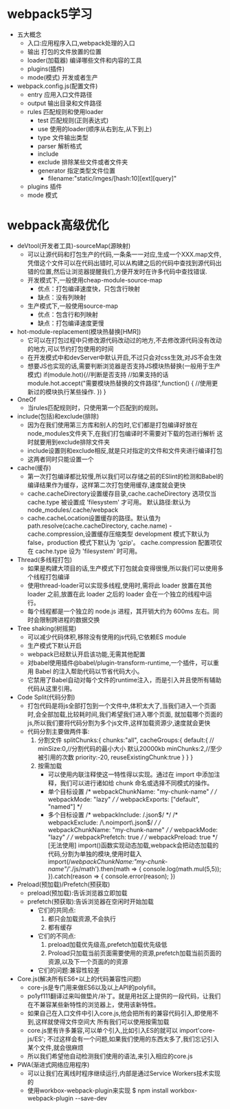 # webpack5学习
* 五大概念
    - 入口:应用程序入口,webpack处理的入口
    - 输出 打包的文件放置的位置
    - loader(加载器) 编译哪些文件和内容的工具
    - plugins(插件) 
    - mode(模式) 开发或者生产
* webpack.config.js(配置文件)
    - entry 应用入口文件路径
    - output 输出目录和文件路径
    - rules 匹配规则和使用loader
        * test 匹配规则(正则表达式)
        * use 使用的loader(顺序从右到左,从下到上)
        * type 文件输出类型
        * parser 解析格式
        * include 
        * exclude 排除某些文件或者文件夹
        * generator 指定类型文件位置
            - filename:"static/imges/[hash:10][ext][query]"
    - plugins 插件
    - mode 模式
# webpack高级优化
* deVtool(开发者工具)-sourceMap(源映射)
    - 可以让源代码和打包生产的代码,一条条一一对应,生成一个XXX.map文件,凭借这个文件可以在代码出错时,可以从构建之后的代码中查找到源代码出错的位置,然后让浏览器提醒我们,方便开发时在许多代码中查找错误.
    - 开发模式下,一般使用cheap-module-source-map
       - 优点：打包编译速度快，只包含行映射
       - 缺点：没有列映射
    - 生产模式下,一般使用source-map
       - 优点：包含行和列映射
       - 缺点：打包编译速度更慢  
* hot-module-replacement(模块热替换[HMR])
    - 它可以在打包过程中只修改源代码改动过的地方,不去修改源代码没有改动的地方,可以节约打包使用的时间
    - 在开发模式中和devServer中默认开启,不过只会对css生效,对JS不会生效
    - 想要JS也实现的话,需要判断浏览器是否支持JS模块热替换(一般用于生产模式)
        if(module.hot){//判断是否支持
            //如果支持的话
            module.hot.accept("需要模块热替换的文件路径",function() {
                //使用更新过的模块执行某些操作.
            })
        }
* OneOf
    - 当rules匹配规则时，只使用第一个匹配到的规则。
* include(包括)和exclude(排除)
    - 因为在我们使用第三方库和别人的包时,它们都是打包编译好放在node_modules文件夹下,在我们打包编译时不需要对下载的包进行解析
    这时就要用到exclude排除文件夹
    - include设置则和exclude相反,就是只对指定的文件和文件夹进行编译打包
    - 这两者同时只能设置一个
* cache(缓存)
    * 第一次打包编译都比较慢,所以我们可以存储之前的ESlint的检测和Babel的编译结果作为缓存，这样第二次打包使用缓存,速度就会更快
    - cache.cacheDirectory设置缓存目录,cache.cacheDirectory 选项仅当 cache.type 被设置成 'filesystem' 才可用。
    默认路径:默认为 node_modules/.cache/webpack
    - cache.cacheLocation设置缓存的路径。默认值为 path.resolve(cache.cacheDirectory, cache.name)
    -cache.compression,设置缓存压缩类型 development 模式下默认为 false，production 模式下默认为 'gzip'。
    cache.compression 配置项仅在 cache.type 设为 'filesystem' 时可用。
* Thread(多线程打包)
    - 如果是构建大项目的话,生产模式下打包就会变得很慢,所以我们可以使用多个线程打包编译
    - 使用thread-loader可以实现多线程,使用时,需将此 loader 放置在其他 loader 之前,放置在此 loader 之后的 loader 会在一个独立的线程中运行。
    - 每个线程都是一个独立的 node.js 进程，其开销大约为 600ms 左右。同时会限制跨进程的数据交换
* Tree shaking(树摇晃)
    - 可以减少代码体积,移除没有使用的js代码,它依赖ES module
    - 生产模式下默认开启
    - webpack已经默认开启该功能,无需其他配置
    - 对babel使用插件@babel/plugin-transform-runtime,一个插件，可以重用 Babel 的注入帮助代码以节省代码大小。
    - 它禁用了Babel自动对每个文件的runtime注入，而是引入并且使所有辅助代码从这里引用。
* Code Split(代码分割)
    - 打包代码是将js全部打包到一个文件中,体积太大了,当我们进入一个页面时,会全部加载,比较耗时间,我们希望我们进入哪个页面,
    就加载哪个页面的js,所以我们要将代码分割为多个js文件,这样加载资源少,速度就会更快
    - 代码分割主要做两件事:
        1. 分割文件 
            splitChunks:{
            chunks:"all",
            cacheGroups:{
                default:{
                    // minSize:0,//分割代码的最小大小 默认20000kb
                    minChunks:2,//至少被引用的次数
                    priority:-20,
                    reuseExistingChunk:true
                }
            }
        }
        2. 按需加载
            - 可以使用内联注释使这一特性得以实现。通过在 import 中添加注释，我们可以进行诸如给 chunk 命名或选择不同模式的操作。
            - 单个目标设置
                /* webpackChunkName: "my-chunk-name" */
                /* webpackMode: "lazy" */
                /* webpackExports: ["default", "named"] */
            - 多个目标设置
                /* webpackInclude: /\.json$/ */
                /* webpackExclude: /\.noimport\.json$/ */
                /* webpackChunkName: "my-chunk-name" */
                /* webpackMode: "lazy" */
                /* webpackPrefetch: true */
                /* webpackPreload: true */ [无法使用]
            import()函数实现动态加载,webpack会把动态加载的代码,分割为单独的模块,使用时载入
                 import(/*webpackChunkName:"my-chunk-name"*/'./js/math').then(math => {
                console.log(math.mul(5,5));
            }).catch(reason => {
                console.error(reason);
            })
* Preload(预加载)/Prefetch(预获取)
    - preload(预加载):告诉浏览器立即加载
    - prefetch(预获取):告诉浏览器在空闲时开始加载
        * 它们的共同点:
            1. 都只会加载资源,不会执行
            2. 都有缓存
        * 它们的不同点:
            1. preload加载优先级高,prefetch加载优先级低
            2. Proload只加载当前页面需要使用的资源,prefetch加载当前页面的资源,以及下一个页面的的资源
        * 它们的问题:兼容性较差
* Core.js(解决所有ES6+以上的代码兼容性问题)
    - core-js是专门用来做ES6以及以上API的polyfill。
    - po1yf111翻译过来叫做垫片/补丁。就是用社区上提供的一段代码，让我们在不兼容某些新特性的浏览器上，使用该新特性。
    - 如果自己在入口文件中引入core.js,他会把所有的兼容代码引入,即使用不到,这样就使得文件空间大
    所有我们可以使用按需加载
    - core.js里有许多兼容,可以单个引入,比如引入ES的就可以 import'core-js/ES';
    不过这样会有一个问题,如果我们使用的东西太多了,我们忘记引入某个文件,就会很麻烦
    - 所以我们希望他自动检测我们使用的语法,来引入相应的core.js
* PWA(渐进式网络应用程序)
    - 可以让我们在离线时程序继续运行,内部是通过Service Workers技术实现的
    - 使用workbox-webpack-plugin来实现 $ npm install workbox-webpack-plugin --save-dev




           

